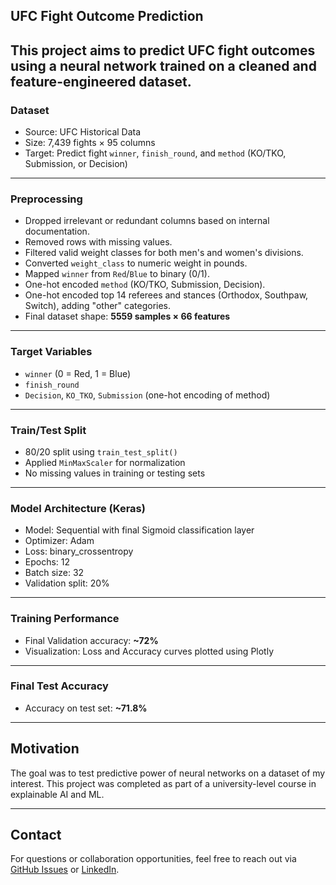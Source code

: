 ## UFC Fight Outcome Prediction

This project aims to predict UFC fight outcomes using a neural network trained on a cleaned and feature-engineered dataset.
---
### Dataset
- Source: UFC Historical Data
- Size: 7,439 fights × 95 columns
- Target: Predict fight `winner`, `finish_round`, and `method` (KO/TKO, Submission, or Decision)
---
### Preprocessing
- Dropped irrelevant or redundant columns based on internal documentation.
- Removed rows with missing values.
- Filtered valid weight classes for both men's and women's divisions.
- Converted `weight_class` to numeric weight in pounds.
- Mapped `winner` from `Red`/`Blue` to binary (0/1).
- One-hot encoded `method` (KO/TKO, Submission, Decision).
- One-hot encoded top 14 referees and stances (Orthodox, Southpaw, Switch), adding "other" categories.
- Final dataset shape: **5559 samples × 66 features**
---
### Target Variables
- `winner` (0 = Red, 1 = Blue)
- `finish_round`
- `Decision`, `KO_TKO`, `Submission` (one-hot encoding of method)
---
### Train/Test Split
- 80/20 split using `train_test_split()`
- Applied `MinMaxScaler` for normalization
- No missing values in training or testing sets
---
### Model Architecture (Keras)
- Model: Sequential with final Sigmoid classification layer
- Optimizer: Adam
- Loss: binary_crossentropy
- Epochs: 12
- Batch size: 32
- Validation split: 20%
---
### Training Performance 
- Final Validation accuracy: **~72%**
- Visualization: Loss and Accuracy curves plotted using Plotly
---
### Final Test Accuracy
- Accuracy on test set: **~71.8%**
---
## Motivation

The goal was to test predictive power of neural networks on a dataset of my interest. This project was completed as part of a university-level course in explainable AI and ML.

---

## Contact

For questions or collaboration opportunities, feel free to reach out via [GitHub Issues](../../issues) or [LinkedIn]([https://www.linkedin.com/in/YOUR-USERNAME](https://www.linkedin.com/in/josequeira/)).
